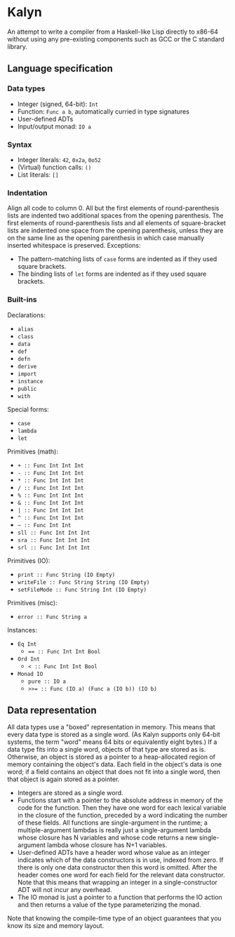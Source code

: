 # Kalyn

An attempt to write a compiler from a Haskell-like Lisp directly to
x86-64 without using any pre-existing components such as GCC or the C
standard library.

## Language specification
### Data types

* Integer (signed, 64-bit): `Int`
* Function: `Func a b`, automatically curried in type signatures
* User-defined ADTs
* Input/output monad: `IO a`

### Syntax

* Integer literals: `42`, `0x2a`, `0o52`
* (Virtual) function calls: `()`
* List literals: `[]`

### Indentation

Align all code to column 0. All but the first elements of
round-parenthesis lists are indented two additional spaces from the
opening parenthesis. The first elements of round-parenthesis lists and
all elements of square-bracket lists are indented one space from the
opening parenthesis, unless they are on the same line as the opening
parenthesis in which case manually inserted whitespace is preserved.
Exceptions:

* The pattern-matching lists of `case` forms are indented as if they
  used square brackets.
* The binding lists of `let` forms are indented as if they used square
  brackets.

### Built-ins

Declarations:

* `alias`
* `class`
* `data`
* `def`
* `defn`
* `derive`
* `import`
* `instance`
* `public`
* `with`

Special forms:

* `case`
* `lambda`
* `let`

Primitives (math):

* `+ :: Func Int Int Int`
* `- :: Func Int Int Int`
* `* :: Func Int Int Int`
* `/ :: Func Int Int Int`
* `% :: Func Int Int Int`
* `& :: Func Int Int Int`
* `| :: Func Int Int Int`
* `^ :: Func Int Int Int`
* `~ :: Func Int Int`
* `sll :: Func Int Int Int`
* `sra :: Func Int Int Int`
* `srl :: Func Int Int Int`

Primitives (IO):

* `print :: Func String (IO Empty)`
* `writeFile :: Func String String (IO Empty)`
* `setFileMode :: Func String Int (IO Empty)`

Primitives (misc):

* `error :: Func String a`

Instances:

* `Eq Int`
    * `== :: Func Int Int Bool`
* `Ord Int`
    * `< :: Func Int Int Bool`
* `Monad IO`
    * `pure :: IO a`
    * `>>= :: Func (IO a) (Func a (IO b)) (IO b)`

## Data representation

All data types use a "boxed" representation in memory. This means that
every data type is stored as a single word. (As Kalyn supports only
64-bit systems, the term "word" means 64 bits or equivalently eight
bytes.) If a data type fits into a single word, objects of that type
are stored as is. Otherwise, an object is stored as a pointer to a
heap-allocated region of memory containing the object's data. Each
field in the object's data is one word; if a field contains an object
that does not fit into a single word, then that object is again stored
as a pointer.

* Integers are stored as a single word.
* Functions start with a pointer to the absolute address in memory of
  the code for the function. Then they have one word for each lexical
  variable in the closure of the function, preceded by a word
  indicating the number of these fields. All functions are
  single-argument in the runtime; a multiple-argument lambdas is
  really just a single-argument lambda whose closure has N variables
  and whose code returns a new single-argument lambda whose closure
  has N+1 variables.
* User-defined ADTs have a header word whose value as an integer
  indicates which of the data constructors is in use, indexed from
  zero. If there is only one data constructor then this word is
  omitted. After the header comes one word for each field for the
  relevant data constructor. Note that this means that wrapping an
  integer in a single-constructor ADT will not incur any overhead.
* The IO monad is just a pointer to a function that performs the IO
  action and then returns a value of the type parameterizing the
  monad.

Note that knowing the compile-time type of an object guarantees that
you know its size and memory layout.
